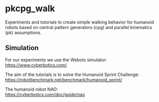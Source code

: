 # pkcpg_walk
Experiments and tutorials to create simple walking behavior for humanoid robots based on central pattern generators (cpg) and parallel kinematics (pk) assumptions.


## Simulation
For our experiments we use the Webots simulator:  
https://www.cyberbotics.com/

The aim of the tutorials is to solve the Humanoid Sprint Challenge:  
https://robotbenchmark.net/benchmark/humanoid_sprint/

The humanoid robot NAO:  
https://cyberbotics.com/doc/guide/nao

